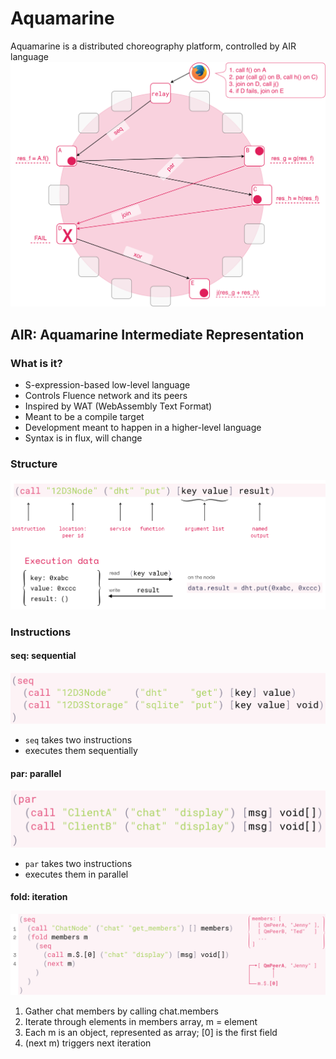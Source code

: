 # Aquamarine

Aquamarine is a distributed choreography platform, controlled by AIR language
![Aquamarine schema](images/aquamarine.png)

## AIR: Aquamarine Intermediate Representation
### What is it?

- S-expression-based low-level language
- Controls Fluence network and its peers
- Inspired by WAT (WebAssembly Text Format)
- Meant to be a compile target
- Development meant to happen in a higher-level language
- Syntax is in flux, will change

### Structure
![AIR structure scheme](images/air_structure_data.png)

### Instructions
#### seq: sequential
![seq example](images/seq.png)
- `seq` takes two instructions
- executes them sequentially

#### par: parallel
![par example](images/par.png)
- `par` takes two instructions
- executes them in parallel

#### fold: iteration
![fold example](images/fold.png)
1. Gather chat members by calling chat.members
2. Iterate through elements in members array, m = element
3. Each m is an object, represented as array; [0] is the first field
4. (next m) triggers next iteration
